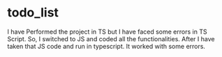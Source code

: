 # todo_list

I have Performed the project in TS but I have faced some errors in TS Script. So, I switched to JS and coded all the functionalities. After I have taken that JS code and run in typescript. It worked with some errors. 
